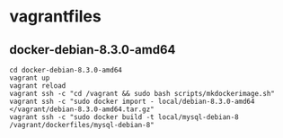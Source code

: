 vagrantfiles
============

docker-debian-8.3.0-amd64
-------------------------

    cd docker-debian-8.3.0-amd64
    vagrant up
    vagrant reload
    vagrant ssh -c "cd /vagrant && sudo bash scripts/mkdockerimage.sh"
    vagrant ssh -c "sudo docker import - local/debian-8.3.0-amd64 </vagrant/debian-8.3.0-amd64.tar.gz"
    vagrant ssh -c "sudo docker build -t local/mysql-debian-8 /vagrant/dockerfiles/mysql-debian-8"
